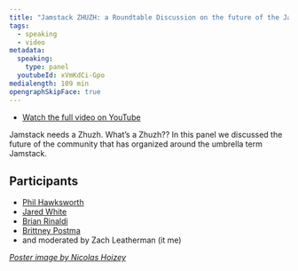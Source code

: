 ```yaml
---
title: "Jamstack ZHUZH: a Roundtable Discussion on the future of the Jamstack Community"
tags:
  - speaking
  - video
metadata:
  speaking:
    type: panel
  youtubeId: xVmKdCi-Gpo
medialength: 109 min
opengraphSkipFace: true
---
```

<div class="fullwidth"><youtube-lite-player @slug="{{ metadata.youtubeId }}" @label="{{ title }}"></youtube-lite-player></div>

* [Watch the full video on YouTube](https://www.youtube.com/watch?v=xVmKdCi-Gpo)

Jamstack needs a Zhuzh. What’s a Zhuzh?? In this panel we discussed the future of the community that has organized around the umbrella term Jamstack.

## Participants

* [Phil Hawksworth](https://www.hawksworx.com/)
* [Jared White](https://jaredwhite.com/)
* [Brian Rinaldi](https://remotesynthesis.com/)
* [Brittney Postma](https://brittneypostma.com/)
* and moderated by Zach Leatherman (it me)

_[Poster image by Nicolas Hoizey](https://unsplash.com/photos/dysl7LZ7bSM)_
